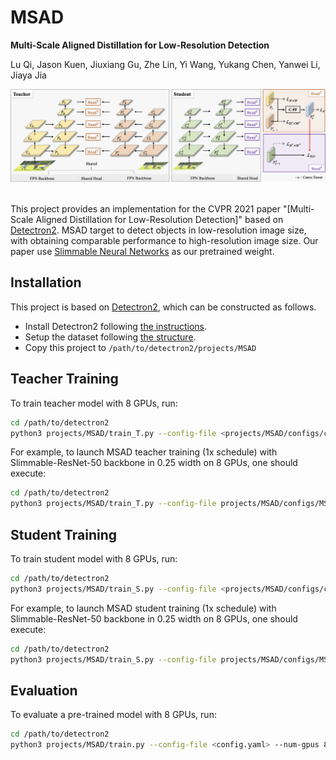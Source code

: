 # MSAD
**Multi-Scale Aligned Distillation for Low-Resolution Detection**

Lu Qi, Jason Kuen, Jiuxiang Gu, Zhe Lin, Yi Wang, Yukang Chen, Yanwei Li, Jiaya Jia

<!-- [[`arXiv`](https://arxiv.org/pdf/2012.00720.pdf)] [[`BibTeX`](#CitingPanopticFCN)] -->

<div align="center">
  <img src="docs/Framework-crop.png"/>
</div><br/>


This project provides an implementation for the CVPR 2021 paper "[Multi-Scale Aligned Distillation for Low-Resolution Detection]" based on [Detectron2](https://github.com/facebookresearch/detectron2). MSAD target to detect objects in low-resolution image size, with obtaining comparable performance to high-resolution image size. Our paper use [Slimmable Neural Networks](https://arxiv.org/abs/1812.08928) as our pretrained weight.


## Installation
This project is based on [Detectron2](https://github.com/facebookresearch/detectron2), which can be constructed as follows.
* Install Detectron2 following [the instructions](https://detectron2.readthedocs.io/tutorials/install.html).
* Setup the dataset following [the structure](https://github.com/facebookresearch/detectron2/blob/master/datasets/README.md).
* Copy this project to `/path/to/detectron2/projects/MSAD`

## Teacher Training
To train teacher model with 8 GPUs, run:
```bash
cd /path/to/detectron2
python3 projects/MSAD/train_T.py --config-file <projects/MSAD/configs/config.yaml> --num-gpus 8
```

For example, to launch MSAD teacher training (1x schedule) with Slimmable-ResNet-50 backbone in 0.25 width on 8 GPUs,
one should execute:
```bash
cd /path/to/detectron2
python3 projects/MSAD/train_T.py --config-file projects/MSAD/configs/MSAD-R50-T025-1x.yaml --num-gpus 8 OUTPUT_DIR MSAD-R50-T025-1x
```

## Student Training
To train student model with 8 GPUs, run:
```bash
cd /path/to/detectron2
python3 projects/MSAD/train_S.py --config-file <projects/MSAD/configs/config.yaml> --num-gpus 8
```

For example, to launch MSAD student training (1x schedule) with Slimmable-ResNet-50 backbone in 0.25 width on 8 GPUs,
one should execute:
```bash
cd /path/to/detectron2
python3 projects/MSAD/train_S.py --config-file projects/MSAD/configs/MSAD-R50-S025-1x.yaml --num-gpus 8 MODEL.WEIGHTS MSAD-R50-T025-1x/latest_model.pth OUTPUT_DIR MSAD-R50-S025-1x
```

## Evaluation
To evaluate a pre-trained model with 8 GPUs, run:
```bash
cd /path/to/detectron2
python3 projects/MSAD/train.py --config-file <config.yaml> --num-gpus 8 --eval-only MODEL.WEIGHTS MSAD-R50-S025-1x/model_checkpoint
```